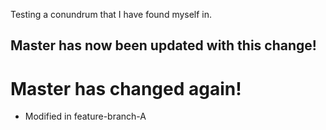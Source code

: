 Testing a conundrum that I have found myself in.

## Master has now been updated with this change!

# Master has changed again!

- Modified in feature-branch-A
